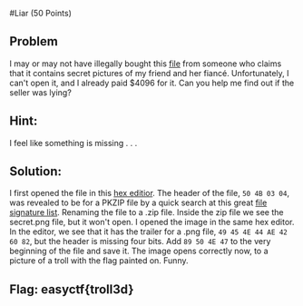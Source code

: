 #Liar (50 Points)
## Problem
I may or may not have illegally bought this [file](https://www.easyctf.com/static/problems/png/secret) from someone who claims that it contains secret pictures of my friend and her fiancé. Unfortunately, I can't open it, and I already paid $4096 for it. Can you help me find out if the seller was lying?

## Hint:
I feel like something is missing . . .

## Solution:
I first opened the file in this [hex editior](http://mh-nexus.de/en/hxd/). The header of the file, `50 4B 03 04`, was revealed to be for a PKZIP file by a quick search at this great [file signature list](http://www.garykessler.net/library/file_sigs.html). Renaming the file to a .zip file. Inside the zip file we see the secret.png file, but it won't open. I opened the image in the same hex editor. In the editor, we see that it has the trailer for a .png file, `49 45 4E 44 AE 42 60 82`, but the header is missing four bits. Add `89 50 4E 47` to the very beginning of the file and save it. The image opens correctly now, to a picture of a troll with the flag painted on. Funny.



## Flag: easyctf{troll3d}
